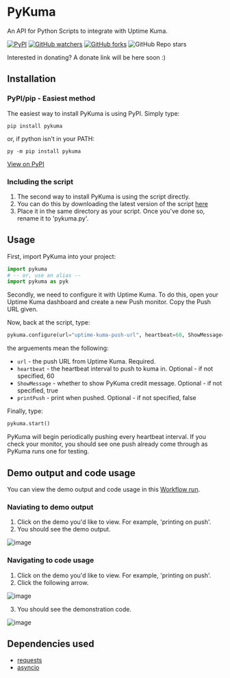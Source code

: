 # PyKuma
An API for Python Scripts to integrate with Uptime Kuma.

[![PyPI](https://img.shields.io/pypi/v/pykuma)](https://pypi.org/project/pykuma/)
[![GitHub watchers](https://img.shields.io/github/watchers/oliverstech/pykuma?style=social)](https://github.com/oliverstech/pykuma/watchers)
[![GitHub forks](https://img.shields.io/github/forks/oliverstech/pykuma?style=social)](https://github.com/oliverstech/pykuma/fork)
![GitHub Repo stars](https://img.shields.io/github/stars/oliverstech/pykuma?style=social)

Interested in donating? A donate link will be here soon :)



## Installation
### PyPI/pip - Easiest method
The easiest way to install PyKuma is using PyPI. Simply type:
```console
pip install pykuma
```
or, if python isn't in your PATH:
```console
py -m pip install pykuma
```
[View on PyPI](https://pypi.org/project/pykuma/)
### Including the script
1. The second way to install PyKuma is using the script directly. 
2. You can do this by downloading the latest version of the script [here](helper.py) 
3. Place it in the same directory as your script. Once you've done so, rename it to 'pykuma.py'.

## Usage
First, import PyKuma into your project:
```py
import pykuma
# -- or, use an alias --
import pykuma as pyk
```
Secondly, we need to configure it with Uptime Kuma. To do this, open your Uptime Kuma dashboard and create a new Push monitor. Copy the Push URL given.

Now, back at the script, type:
```py
pykuma.configure(url="uptime-kuma-push-url", heartbeat=60, ShowMessage=True, printPush=False)
```
the arguements mean the following:
- `url` - the push URL from Uptime Kuma. Required.
- `heartbeat` - the heartbeat interval to push to kuma in. Optional - if not specified, 60
- `ShowMessage` - whether to show PyKuma credit message. Optional - if not specified, true
- `printPush` - print when pushed. Optional - if not specified, false

Finally, type:
```py
pykuma.start()
```
PyKuma will begin periodically pushing every heartbeat interval. If you check your monitor, you should see one push already come through as PyKuma runs one for testing.

## Demo output and code usage
You can view the demo output and code usage in this [Workflow run](https://github.com/oliverstech/pykuma/runs/8073240011).

### Naviating to demo output
1. Click on the demo you'd like to view. For example, 'printing on push'.
2. You should see the demo output.

![image](https://user-images.githubusercontent.com/89639839/187229555-0d17dc07-5486-4e31-a578-8bccd9c348b4.png)


### Navigating to code usage
1. Click on the demo you'd like to view. For example, 'printing on push'.
2. Click the following arrow. 

![image](https://user-images.githubusercontent.com/89639839/187229175-aa321e17-f8fe-4c07-a54f-a59d4ff3874e.png)

3. You should see the demonstration code. 

![image](https://user-images.githubusercontent.com/89639839/187229241-85a7ffca-2220-41bf-8acb-e3324db0147d.png)


## Dependencies used
- [requests](https://pypi.org/project/requests)
- [asyncio](https://pypi.org/project/asyncio)
